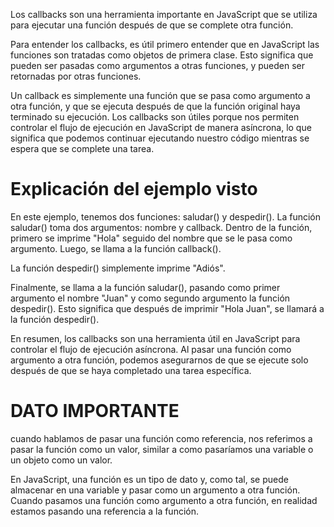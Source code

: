 Los callbacks son una herramienta importante en JavaScript que se utiliza para ejecutar una función después de que se complete otra función.

Para entender los callbacks, es útil primero entender que en JavaScript las funciones son tratadas como objetos de primera clase. Esto significa que pueden ser pasadas como argumentos a otras funciones, y pueden ser retornadas por otras funciones.

Un callback es simplemente una función que se pasa como argumento a otra función, y que se ejecuta después de que la función original haya terminado su ejecución. Los callbacks son útiles porque nos permiten controlar el flujo de ejecución en JavaScript de manera asíncrona, lo que significa que podemos continuar ejecutando nuestro código mientras se espera que se complete una tarea.

# Explicación del ejemplo visto

En este ejemplo, tenemos dos funciones: saludar() y despedir(). La función saludar() toma dos argumentos: nombre y callback. Dentro de la función, primero se imprime "Hola" seguido del nombre que se le pasa como argumento. Luego, se llama a la función callback().

La función despedir() simplemente imprime "Adiós".

Finalmente, se llama a la función saludar(), pasando como primer argumento el nombre "Juan" y como segundo argumento la función despedir(). Esto significa que después de imprimir "Hola Juan", se llamará a la función despedir().

En resumen, los callbacks son una herramienta útil en JavaScript para controlar el flujo de ejecución asíncrona. Al pasar una función como argumento a otra función, podemos asegurarnos de que se ejecute solo después de que se haya completado una tarea específica.

# DATO IMPORTANTE

cuando hablamos de pasar una función como referencia, nos referimos a pasar la función como un valor, similar a como pasaríamos una variable o un objeto como un valor.

En JavaScript, una función es un tipo de dato y, como tal, se puede almacenar en una variable y pasar como un argumento a otra función. Cuando pasamos una función como argumento a otra función, en realidad estamos pasando una referencia a la función.
